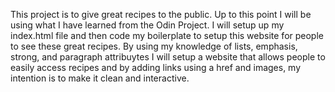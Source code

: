 This project is to give great recipes to the public. 
Up to this point I will be using what I have learned from the Odin Project.
I will setup up my index.html file and then code my boilerplate to setup this website for people to see these great recipes.
By using my knowledge of lists, emphasis, strong, and paragraph attribuytes I will setup a website that allows people to easily access recipes and by adding links using a href and images, my intention is to make it clean and interactive.
